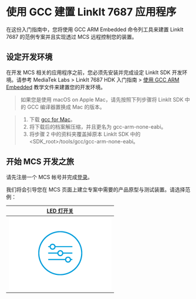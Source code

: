 # 使用 GCC 建置 LinkIt 7687 应用程序

在这份入门指南中，您将使用 GCC ARM Embedded 命令列工具来建置 LinkIt 7687 的范例专案并且实现透过 MCS 远程控制您的装置。 

## 设定开发环境

在开发 MCS 相关的应用程序之前，您必须先安装并完成设定 LinkIt SDK 开发环境。请参考 MediaTek Labs > LinkIt 7687 HDK 入门指南 > [使用 GCC ARM Embedded](https://docs.labs.mediatek.com/resource/mt7687-mt7697/get-started-linkit-7687-hdk/gcc-arm-embedded-command-line-tools-free) 教学文件来建置您的开发环境。

> 如果您是使用 macOS on Apple Mac，请先按照下列步骤将 LinkIt SDK 中的 GCC 编译器置换成 Mac 的版本。
	
> 1. 下载 [gcc for Mac](https://launchpad.net/gcc-arm-embedded/4.8/4.8-2014-q3-update/+download/gcc-arm-none-eabi-4_8-2014q3-20140805-mac.tar.bz2)。
> 2. 将下载后的档案解压缩，并且更名为 gcc-arm-none-eabi。
> 3. 将步骤 2 中的资料夹覆盖掉原本 LinkIt SDK 中的 \<SDK_root>/tools/gcc/gcc\-arm\-none\-eabi。

## 开始 MCS 开发之旅

请先注册一个 MCS 帐号并完成[登录](https://mcs.mediatek.com/oauth/login)。

我们将会引导您在 MCS 页面上建立专案中需要的产品原型与测试装置。请选择范例：

| [LED 灯开关](../tutorial/7687_light_switch_gcc) |
| :---: | 
|[![](../images/7687/img_7687_switch.png)](../tutorial/7687_light_switch_gcc)| 